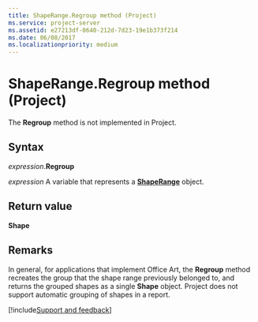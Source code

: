 ```yaml
---
title: ShapeRange.Regroup method (Project)
ms.service: project-server
ms.assetid: e27213df-0640-212d-7d23-19e1b373f214
ms.date: 06/08/2017
ms.localizationpriority: medium
---
```



# ShapeRange.Regroup method (Project)

The **Regroup** method is not implemented in Project.

## Syntax

_expression_.**Regroup**

_expression_ A variable that represents a **[ShapeRange](Project.ShapeRange.md)** object.


## Return value

**Shape**


## Remarks

In general, for applications that implement Office Art, the **Regroup** method recreates the group that the shape range previously belonged to, and returns the grouped shapes as a single **Shape** object. Project does not support automatic grouping of shapes in a report.




[!include[Support and feedback](~/includes/feedback-boilerplate.md)]